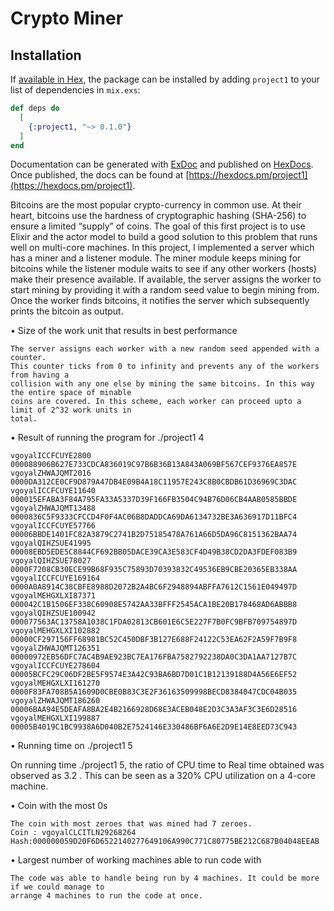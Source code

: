 # Crypto Miner


## Installation

If [available in Hex](https://hex.pm/docs/publish), the package can be installed
by adding `project1` to your list of dependencies in `mix.exs`:

```elixir
def deps do
  [
    {:project1, "~> 0.1.0"}
  ]
end
```

Documentation can be generated with [ExDoc](https://github.com/elixir-lang/ex_doc)
and published on [HexDocs](https://hexdocs.pm). Once published, the docs can
be found at [https://hexdocs.pm/project1](https://hexdocs.pm/project1).




Bitcoins are the most popular crypto-currency in common use. At their heart, bitcoins use the hardness of cryptographic hashing (SHA-256) to ensure a limited “supply” of coins. 
The goal of this first project is to use Elixir and the actor model to build a good solution to this problem that runs well on multi-core machines. 
In this project, I implemented a server which has a miner and a listener module. The miner module keeps mining for bitcoins while the listener module waits to see if any other workers (hosts) make their presence available. If available, the server assigns the worker to start mining by providing it with a random seed value to begin mining from. Once the worker finds bitcoins, it notifies the server which subsequently prints the bitcoin as output.

•	Size of the work unit that results in best performance 

	The server assigns each worker with a new random seed appended with a counter. 
	This counter ticks from 0 to infinity and prevents any of the workers from having a 
	collision with any one else by mining the same bitcoins. In this way the entire space of minable
  	coins are covered. In this scheme, each worker can proceed upto a limit of 2^32 work units in
  	total.
•	Result of running the program for ./project1 4

	vgoyalICCFCUYE2800      	000088906B627E733CDCA836019C97B6B36B13A843A069BF567CEF9376EA857E
	vgoyalZHWAJQMT2016      	0000DA312CE0CF9D879A47DB4E09B4A18C11957E243C8B0CBDB61D36969C3DAC
	vgoyalICCFCUYE11640     	000015EFABA3F84A795FA33A5337D39F166FB3504C94B76D06CB4AAB0585BBDE
	vgoyalZHWAJQMT13488     	0000836C5F9333CFCCD4F0F4AC06B8DADDCA69DA6134732BE3A636917D11BFC4
	vgoyalICCFCUYE57766     	00006BBDE1401FC82A3879C2741B2D75185478A761A66D5DA96C8151362BAA74
	vgoyalQIHZSUE41995      	00008EBD5EDE5C8844CF692BB05DACE39CA3E583CF4D49B38CD2DA3FDEF083B9
	vgoyalQIHZSUE78027      	0000F7208CB30ECE99B68F935C75893D70393832C49536EB9CBE20365EB338AA
	vgoyalICCFCUYE169164    	0000A0A8914C38CBFE8988D2072B2A4BC6F2948894ABFFA7612C1561E049497D
	vgoyalMEHGXLXI87371     	000042C1B1506EF338C60908E5742AA33BFFF2545ACA1BE20B178468AD6ABBB8
	vgoyalQIHZSUE100942     	000077563AC13758A1038C1FDA02813CB601E6C5E227F7B0FC9BFB709754897D
	vgoyalMEHGXLXI102882    	00000CF297156FF68981BC52C450DBF3B127E688F24122C53EA62F2A59F7B9F8
	vgoyalZHWAJQMT126351    	00000972EB56DFC7AC4B9AE923BC7EA176FBA7582792238DA0C3DA1AA7127B7C
	vgoyalICCFCUYE278604    	00005BCFC29C06DF2BE5F9574E3A42C93BA6BD7D01C1B12139188D4A56E6EF52
	vgoyalMEHGXLXI161270    	0000F83FA708B5A1609D0CBE0B83C3E2F36163509998BECD8384047CDC04B035
	vgoyalZHWAJQMT186260    	00006BAA94E5DEAFA8BA2E4B2166928D68E3ACEB048E2D3C3A3AF3C3E6D28516
	vgoyalMEHGXLXI199887    	00005B4019C1BC9938A6D040B2E7524146E330486BF6A6E2D9E14E8EED73C943
•	Running time on ./project1 5

On running time ./project1 5, the ratio of CPU time to Real time obtained was observed as 3.2 . This can be seen as a 320% CPU utilization on a 4-core machine.  

•	  Coin with the most 0s

	The coin with most zeroes that was mined had 7 zeroes. 
	Coin : vgoyalCLCITLN29268264	Hash:000000059D20F6D6522140277649106A990C771C80775BE212C687B04048EEAB
•	  Largest number of working machines able to run code with	

	The code was able to handle being run by 4 machines. It could be more if we could manage to
   	arrange 4 machines to run the code at once.

